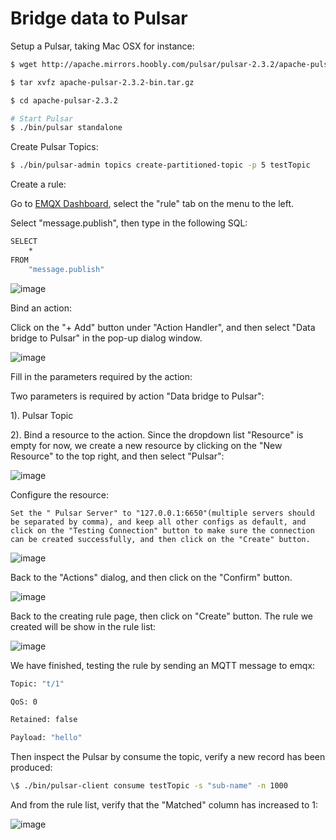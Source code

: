 # Bridge data to Pulsar

Setup a Pulsar, taking Mac OSX for instance:

```bash
$ wget http://apache.mirrors.hoobly.com/pulsar/pulsar-2.3.2/apache-pulsar-2.3.2-bin.tar.gz

$ tar xvfz apache-pulsar-2.3.2-bin.tar.gz

$ cd apache-pulsar-2.3.2

# Start Pulsar
$ ./bin/pulsar standalone

```

Create Pulsar Topics:

```bash
$ ./bin/pulsar-admin topics create-partitioned-topic -p 5 testTopic
```

Create a rule:

Go to [EMQX Dashboard](http://127.0.0.1:18083/#/rules), select the
"rule" tab on the menu to the left.

Select "message.publish", then type in the following SQL:

```bash
SELECT
    *
FROM
    "message.publish"
```

![image](./assets/rule-engine/mysql_sql_1.png)

Bind an action:

Click on the "+ Add" button under "Action Handler", and then select
"Data bridge to Pulsar" in the pop-up dialog window.

![image](./assets/rule-engine/pulsar_action_0.png)

Fill in the parameters required by the action:

Two parameters is required by action "Data bridge to Pulsar":

1). Pulsar Topic

2). Bind a resource to the action. Since the dropdown list "Resource"
is empty for now, we create a new resource by clicking on the "New
Resource" to the top right, and then select "Pulsar":

![image](./assets/rule-engine/pulsar_action_1.png)

Configure the resource:
```
Set the " Pulsar Server" to "127.0.0.1:6650"(multiple servers should
be separated by comma), and keep all other configs as default, and
click on the "Testing Connection" button to make sure the connection
can be created successfully, and then click on the "Create" button.
```
![image](./assets/rule-engine/pulsar_resource_0.png)

Back to the "Actions" dialog, and then click on the "Confirm"
    button.

![image](./assets/rule-engine/pulsar_action_2.png)

Back to the creating rule page, then click on "Create" button. The
    rule we created will be show in the rule list:

![image](./assets/rule-engine/pulsar_rule_overview_0.png)

We have finished, testing the rule by sending an MQTT message to
    emqx:

```bash
Topic: "t/1"

QoS: 0

Retained: false

Payload: "hello"
```

Then inspect the Pulsar by consume the topic, verify a new record has
been produced:

```bash
\$ ./bin/pulsar-client consume testTopic -s "sub-name" -n 1000
```

And from the rule list, verify that the "Matched" column has increased
to 1:

![image](./assets/rule-engine/pulsar_rule_overview_1.png)

